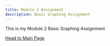 ```yaml
---
title: Module 2 Assignment
description: Basic Graphing Assignment
---
```


This is my Module 2 Basic Graphing Assignment


[Head to Main Page](https://lierjet02.github.io/)
